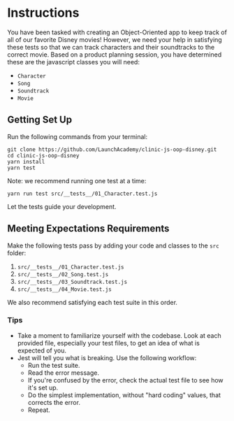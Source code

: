 # Instructions

You have been tasked with creating an Object-Oriented app to keep track of all of our favorite Disney movies! However, we need your help in satisfying these tests so that we can track characters and their soundtracks to the correct movie. Based on a product planning session, you have determined these are the javascript classes you will need:

- `Character`
- `Song`
- `Soundtrack`
- `Movie`

## Getting Set Up

Run the following commands from your terminal:

```no-highlight
git clone https://github.com/LaunchAcademy/clinic-js-oop-disney.git
cd clinic-js-oop-disney
yarn install
yarn test
```

Note: we recommend running one test at a time:

```no-highlight
yarn run test src/__tests__/01_Character.test.js
```

Let the tests guide your development.

## Meeting Expectations Requirements

Make the following tests pass by adding your code and classes to the `src` folder:

1. `src/__tests__/01_Character.test.js`
2. `src/__tests__/02_Song.test.js`
3. `src/__tests__/03_Soundtrack.test.js`
4. `src/__tests__/04_Movie.test.js`

We also recommend satisfying each test suite in this order.

### Tips

- Take a moment to familiarize yourself with the codebase. Look at each provided file, especially your test files, to get an idea of what is expected of you.
- Jest will tell you what is breaking. Use the following workflow:
  - Run the test suite.
  - Read the error message.
  - If you're confused by the error, check the actual test file to see how it's set up.
  - Do the simplest implementation, without "hard coding" values, that corrects the error.
  - Repeat.
